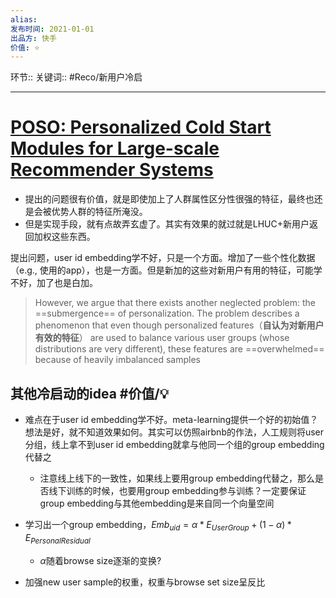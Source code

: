 ```yaml
---
alias:
发布时间: 2021-01-01
出品方: 快手
价值: ⭐
---
```


环节:: 
关键词:: #Reco/新用户冷启 

---
# [POSO: Personalized Cold Start Modules for Large-scale Recommender Systems](https://arxiv.org/pdf/2108.04690.pdf)

* 提出的问题很有价值，就是即使加上了人群属性区分性很强的特征，最终也还是会被优势人群的特征所淹没。
* 但是实现手段，就有点故弄玄虚了。其实有效果的就过就是LHUC+新用户返回加权这些东西。

提出问题，user id embedding学不好，只是一个方面。增加了一些个性化数据（e.g., 使用的app），也是一方面。但是新加的这些对新用户有用的特征，可能学不好，加了也是白加。

> However, we argue that there exists another neglected problem: the ==submergence== of personalization. The problem describes a phenomenon that even though personalized features（**自认为对新用户有效的特征**） are used to balance various user groups (whose distributions are very different), these features are ==overwhelmed== because of heavily imbalanced samples
>


## 其他冷启动的idea #价值/💡 

* 难点在于user id embedding学不好。meta-learning提供一个好的初始值？想法是好，就不知道效果如何。其实可以仿照airbnb的作法，人工规则将user分组，线上拿不到user id embedding就拿与他同一个组的group embedding代替之

  * 注意线上线下的一致性，如果线上要用group embedding代替之，那么是否线下训练的时候，也要用group embedding参与训练？一定要保证group embedding与其他embedding是来自同一个向量空间
* 学习出一个group embedding，$Emb_{uid}=\alpha*E_{UserGroup}+(1-\alpha)*E_{PersonalResidual}$  

  * $\alpha$随着browse size逐渐的变换?
* 加强new user sample的权重，权重与browse set size呈反比

